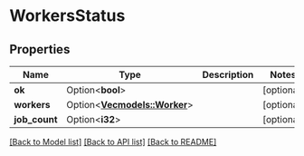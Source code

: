 # WorkersStatus

## Properties

Name | Type | Description | Notes
------------ | ------------- | ------------- | -------------
**ok** | Option<**bool**> |  | [optional]
**workers** | Option<[**Vec<models::Worker>**](Worker.md)> |  | [optional]
**job_count** | Option<**i32**> |  | [optional]

[[Back to Model list]](../README.md#documentation-for-models) [[Back to API list]](../README.md#documentation-for-api-endpoints) [[Back to README]](../README.md)


